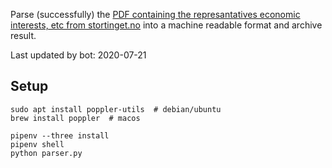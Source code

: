 Parse (successfully) the [PDF containing the represantatives economic interests, etc from stortinget.no](https://www.stortinget.no/no/Stortinget-og-demokratiet/Representantene/Okonomiske-interesser/) into a machine readable format and archive result.

Last updated by bot: 2020-07-21

## Setup
    sudo apt install poppler-utils  # debian/ubuntu
    brew install poppler  # macos

    pipenv --three install
    pipenv shell
    python parser.py
